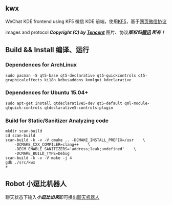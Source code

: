 kwx
---

WeChat KDE frontend using KF5
微信 KDE 前端，使用[KF5](https://en.wikipedia.org/wiki/KDE_Frameworks_5)，基于[网页微信协议](https://github.com/Urinx/WeixinBot/blob/master/README.md)

images and protocol ***Copyright (C) by [Tencent](http://weixin.qq.com/)*** 
图片、协议***版权归[腾讯](http://weixin.qq.com/) 所有！***

## Build && Install 编译、运行

### Dependences for ArchLinux

```
sudo pacman -S qt5-base qt5-declarative qt5-quickcontrols qt5-graphicaleffects ki18n kdbusaddons kxmlgui kdeclarative 
```

### Dependences for Ubuntu 15.04+

```
sudo apt-get install qtdeclarative5-dev qt5-default qml-module-qtquick-controls qtdeclarative5-controls-plugin
```

### Build for Static/Sanitizer Analyzing code
```
mkdir scan-build
cd scan-build
scan-build -k -v -V cmake .. -DCMAKE_INSTALL_PREFIX=/usr    \
    -DCMAKE_CXX_COMPILER=clang++    \
    -DECM_ENABLE_SANITIZERS='address;leak;undefined'    \
    -DCMAKE_BUILD_TYPE=Debug
scan-build -k -v -V make -j 4
gdb ./src/kwx
r
```

## Robot 小逗比机器人
聊天状态下输入***小逗比出来***即可换出[聊天机器人](http://www.xiaodoubi.com/)

